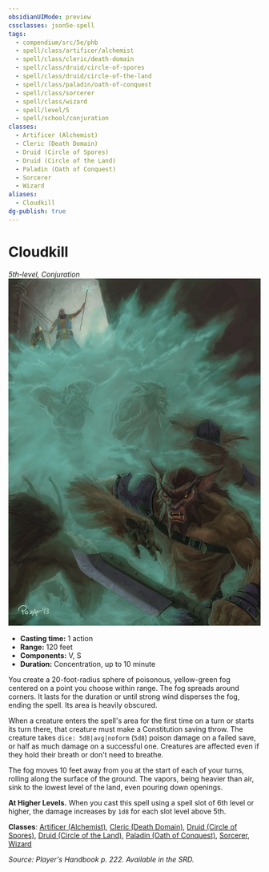 ```yaml
---
obsidianUIMode: preview
cssclasses: json5e-spell
tags:
  - compendium/src/5e/phb
  - spell/class/artificer/alchemist
  - spell/class/cleric/death-domain
  - spell/class/druid/circle-of-spores
  - spell/class/druid/circle-of-the-land
  - spell/class/paladin/oath-of-conquest
  - spell/class/sorcerer
  - spell/class/wizard
  - spell/level/5
  - spell/school/conjuration
classes:
  - Artificer (Alchemist)
  - Cleric (Death Domain)
  - Druid (Circle of Spores)
  - Druid (Circle of the Land)
  - Paladin (Oath of Conquest)
  - Sorcerer
  - Wizard
aliases:
  - Cloudkill
dg-publish: true
---
```

# Cloudkill
*5th-level, Conjuration*  
![](https://raw.githubusercontent.com/5etools-mirror-2/5etools-img/main/spells/PHB/Cloudkill.webp#right)  

- **Casting time:** 1 action
- **Range:** 120 feet
- **Components:** V, S
- **Duration:** Concentration, up to 10 minute

You create a 20-foot-radius sphere of poisonous, yellow-green fog centered on a point you choose within range. The fog spreads around corners. It lasts for the duration or until strong wind disperses the fog, ending the spell. Its area is heavily obscured.

When a creature enters the spell's area for the first time on a turn or starts its turn there, that creature must make a Constitution saving throw. The creature takes `dice: 5d8|avg|noform` (`5d8`) poison damage on a failed save, or half as much damage on a successful one. Creatures are affected even if they hold their breath or don't need to breathe.

The fog moves 10 feet away from you at the start of each of your turns, rolling along the surface of the ground. The vapors, being heavier than air, sink to the lowest level of the land, even pouring down openings.

**At Higher Levels.** When you cast this spell using a spell slot of 6th level or higher, the damage increases by `1d8` for each slot level above 5th.

**Classes**: [Artificer (Alchemist)](/Admin/CLI/classes/artificer-alchemist-tce.md), [Cleric (Death Domain)](/Admin/CLI/classes/cleric-death-domain.md), [Druid (Circle of Spores)](/Admin/CLI/classes/druid-circle-of-spores-tce.md), [Druid (Circle of the Land)](/Admin/CLI/classes/druid-circle-of-the-land.md), [Paladin (Oath of Conquest)](/Admin/CLI/classes/paladin-oath-of-conquest-xge.md), [Sorcerer](/Admin/CLI/classes/sorcerer.md), [Wizard](/Admin/CLI/classes/wizard.md)

*Source: Player's Handbook p. 222. Available in the SRD.*